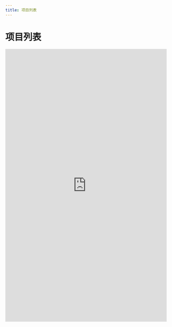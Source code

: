 ```yaml
---
title: 项目列表
---
```

#  项目列表

<iframe  
height=850
width=100%
src="https://aa5598an1s.feishu.cn/wiki/wikcnzdMOGWIg0Vju3WHxfxH16g"  
frameborder=0  
allowfullscreen>
</iframe>


